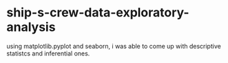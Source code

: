 # ship-s-crew-data-exploratory-analysis
using matplotlib.pyplot and seaborn, i was able to come up with descriptive statistcs and inferential ones.
